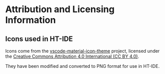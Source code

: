 # Attribution and Licensing Information

## Icons used in HT-IDE

Icons come from the [vscode-material-icon-theme](https://github.com/material-extensions/vscode-material-icon-theme) project, licensed under the [Creative Commons Attribution 4.0 International (CC BY 4.0)](https://creativecommons.org/licenses/by/4.0/).

They have been modified and converted to PNG format for use in HT-IDE.
